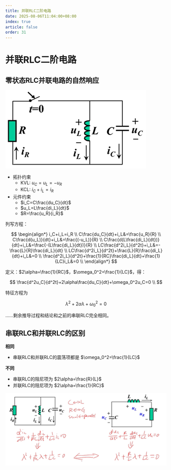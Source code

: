 ```yaml
---
title: 并联RLC二阶电路
date: 2025-08-06T11:04:00+08:00
index: true
article: false
order: 31
---
```


# 并联RLC二阶电路

## 零状态RLC并联电路的自然响应


![alt text](assets/images/image-103.png)

- 拓扑约束
  - KVL: $u_C=u_L=-u_R$
  - KCL: $i_C+i_L=i_R$
- 元件约束
  - $i_C=C\frac{du_C}{dt}$
  - $u_L=L\frac{di_L}{dt}$
  - $R=\frac{u_R}{i_R}$

列写方程：

$$
\begin{align*}
  i_C+i_L=i_R \\
  C\frac{du_C}{dt}+i_L&=\frac{u_R}{R} \\
  C\frac{d(u_L)}{dt}+i_L&=\frac{(-u_L)}{R} \\
  C\frac{d(L\frac{di_L}{dt})}{dt}+i_L&=\frac{-(L\frac{di_L}{dt})}{R} \\
  LC\frac{d^2i_L}{d^2t}+i_L&=-\frac{L}{R}\frac{di_L}{dt} \\
  LC\frac{d^2i_L}{d^2t}+\frac{L}{R}\frac{di_L}{dt}+i_L&=0 \\
  \frac{d^2i_L}{d^2t}+\frac{1}{RC}\frac{di_L}{dt}+\frac{1}{LC}i_L&=0 \\
\end{align*}
$$

定义：$2\alpha=\frac{1}{RC}$，$\omega_0^2=\frac{1}{LC}$，得：

$$
  \frac{d^2u_C}{d^2t}+2\alpha\frac{du_C}{dt}+\omega_0^2u_C=0 \\
$$


特征方程为

$$
\lambda^2+2\alpha\lambda+\omega_0^2=0
$$


......剩余推导过程和结论和之前的串联RLC完全相同。



## 串联RLC和并联RLC的区别

**相同**
- 串联RLC和并联RLC的震荡项都是 $\omega_0^2=\frac{1}{LC}$

**不同**
- 串联RLC的阻尼项为 $2\alpha=\frac{R}{L}$ 
- 并联RLC的阻尼项为 $2\alpha=\frac{1}{RC}$

![alt text](assets/images/image-104.png)